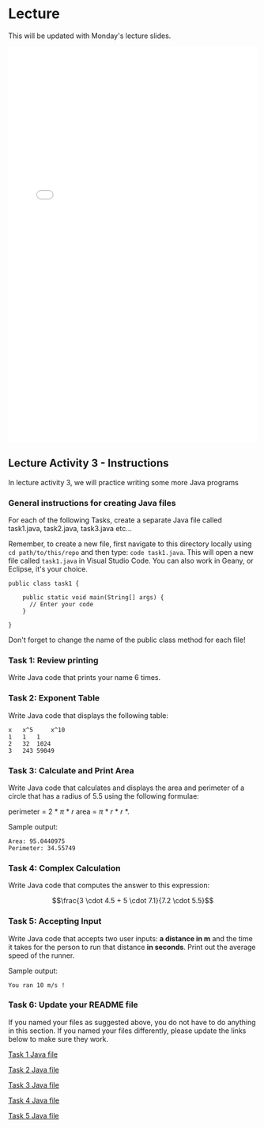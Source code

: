 # Lecture

This will be updated with Monday's lecture slides.

<iframe src="../../2021-02-01 - Lecture 3.pdf" width="100%" height="800px" frameBorder="0"> </iframe>

## Lecture Activity 3 - Instructions

In lecture activity 3, we will practice writing some more Java programs

### General instructions for creating Java files

For each of the following Tasks, create a separate Java file called task1.java, task2.java, task3.java etc... 

Remember, to create a new file, first navigate to this directory locally using `cd path/to/this/repo` and then type: `code task1.java`.
This will open a new file called `task1.java` in Visual Studio Code.
You can also work in Geany, or Eclipse, it's your choice.


```
public class task1 {

	public static void main(String[] args) {
	  // Enter your code
	}
  
}
```

Don't forget to change the name of the public class method for each file!

### Task 1: Review printing

Write Java code that prints your name 6 times.

### Task 2: Exponent Table

Write Java code that displays the following table:

```
x 	x^5 	x^10
1 	1 	1
2 	32	1024
3 	243	59049
```

### Task 3: Calculate and Print Area

Write Java code that calculates and displays the area and perimeter of a circle that has a radius of 5.5 using the following formulae:

perimeter = 2 * $\pi$ * $r$
area = $\pi$ * $r$ * $r$ *.

Sample output:

```
Area: 95.0440975
Perimeter: 34.55749
```

### Task 4: Complex Calculation

Write Java code that computes the answer to this expression:

$$\frac{3 \cdot 4.5 + 5 \cdot 7.1}{7.2 \cdot 5.5}$$

### Task 5: Accepting Input

Write Java code that accepts two user inputs: **a distance in m** and the time it takes for the person to run that distance **in seconds**.
Print out the average speed of the runner.

Sample output:

```
You ran 10 m/s !
```

### Task 6: Update your README file 

If you named your files as suggested above, you do not have to do anything in this section.
If you named your files differently, please update the links below to make sure they work.

[Task 1 Java file](./task1.java)

[Task 2 Java file](./task2.java)

[Task 3 Java file](./task3.java)

[Task 4 Java file](./task4.java)

[Task 5 Java file](./task5.java)
